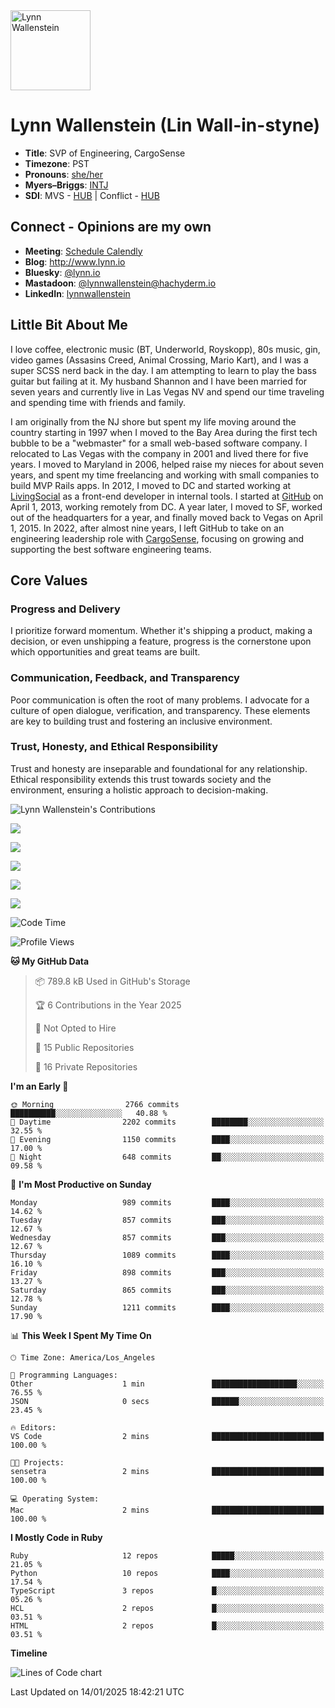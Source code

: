 <img src="https://user-images.githubusercontent.com/2606/58603343-41cfc300-8245-11e9-9777-331a47ceb635.jpg" alt="Lynn Wallenstein" width="128px" align="center" />


# Lynn Wallenstein (Lin Wall-in-styne)

- **Title**: SVP of Engineering, CargoSense
- **Timezone**: PST
- **Pronouns**: [she/her](https://pronouns.org/she-her)
- **Myers–Briggs**: [INTJ](https://www.16personalities.com/intj-personality)
- **SDI**: MVS - [HUB](strength-deployment-inventory.pdf) | Conflict - [HUB](strength-deployment-inventory.pdf)

## Connect - Opinions are my own
- **Meeting**: [Schedule Calendly](https://calendly.com/lynnwallenstein)
- **Blog**: http://www.lynn.io
- **Bluesky**: [@lynn.io](https://bsky.app/profile/lynn.io)
- **Mastadoon**: [@lynnwallenstein@hachyderm.io](https://hachyderm.io/web/@lynnwallenstein)
- **LinkedIn**: [lynnwallenstein](https://www.linkedin.com/in/lynnwallenstein/) 


## Little Bit About Me

I love coffee, electronic music (BT, Underworld, Royskopp), 80s music, gin, video games (Assasins Creed, Animal Crossing, Mario Kart), and I was a super SCSS nerd back in the day. I am attempting to learn to play the bass guitar but failing at it. My husband Shannon and I have been married for seven years and currently live in Las Vegas NV and spend our time traveling and spending time with friends and family.

I am originally from the NJ shore but spent my life moving around the country starting in 1997 when I moved to the Bay Area during the first tech bubble to be a "webmaster" for a small web-based software company. I relocated to Las Vegas with the company in 2001 and lived there for five years. I moved to Maryland in 2006, helped raise my nieces for about seven years, and spent my time freelancing and working with small companies to build MVP Rails apps. In 2012, I moved to DC and started working at [LivingSocial](https://www.livingsocial.com/) as a front-end developer in internal tools. I started at [GitHub](https://www.github.com) on April 1, 2013, working remotely from DC. A year later, I moved to SF, worked out of the headquarters for a year, and finally moved back to Vegas on April 1, 2015. In 2022, after almost nine years, I left GitHub to take on an engineering leadership role with [CargoSense](http://www.cargosense.com), focusing on growing and supporting the best software engineering teams. 

## Core Values

### Progress and Delivery

I prioritize forward momentum. Whether it's shipping a product, making a decision, or even unshipping a feature, progress is the cornerstone upon which opportunities and great teams are built.

### Communication, Feedback, and Transparency

Poor communication is often the root of many problems. I advocate for a culture of open dialogue, verification, and transparency. These elements are key to building trust and fostering an inclusive environment.

### Trust, Honesty, and Ethical Responsibility

Trust and honesty are inseparable and foundational for any relationship. Ethical responsibility extends this trust towards society and the environment, ensuring a holistic approach to decision-making.

<img src="https://raw.githubusercontent.com/lynnwallenstein/lynnwallenstein/main/images/contributions.png" alt="Lynn Wallenstein's Contributions" />

![](http://github-profile-summary-cards.vercel.app/api/cards/profile-details?username=lynnwallenstein&theme=default)

![](http://github-profile-summary-cards.vercel.app/api/cards/repos-per-language?username=lynnwallenstein&theme=default)

![](http://github-profile-summary-cards.vercel.app/api/cards/most-commit-language?username=lynnwallenstein&theme=default)

![](http://github-profile-summary-cards.vercel.app/api/cards/stats?username=lynnwallenstein&theme=default)

![](http://github-profile-summary-cards.vercel.app/api/cards/productive-time?username=lynnwallenstein&theme=default&utcOffset=8)

<!--START_SECTION:waka-->
![Code Time](http://img.shields.io/badge/Code%20Time-157%20hrs%206%20mins-blue)

![Profile Views](http://img.shields.io/badge/Profile%20Views-1-blue)

**🐱 My GitHub Data** 

> 📦 789.8 kB Used in GitHub's Storage 
 > 
> 🏆 6 Contributions in the Year 2025
 > 
> 🚫 Not Opted to Hire
 > 
> 📜 15 Public Repositories 
 > 
> 🔑 16 Private Repositories 
 > 
**I'm an Early 🐤** 

```text
🌞 Morning                2766 commits        ██████████░░░░░░░░░░░░░░░   40.88 % 
🌆 Daytime                2202 commits        ████████░░░░░░░░░░░░░░░░░   32.55 % 
🌃 Evening                1150 commits        ████░░░░░░░░░░░░░░░░░░░░░   17.00 % 
🌙 Night                  648 commits         ██░░░░░░░░░░░░░░░░░░░░░░░   09.58 % 
```
📅 **I'm Most Productive on Sunday** 

```text
Monday                   989 commits         ████░░░░░░░░░░░░░░░░░░░░░   14.62 % 
Tuesday                  857 commits         ███░░░░░░░░░░░░░░░░░░░░░░   12.67 % 
Wednesday                857 commits         ███░░░░░░░░░░░░░░░░░░░░░░   12.67 % 
Thursday                 1089 commits        ████░░░░░░░░░░░░░░░░░░░░░   16.10 % 
Friday                   898 commits         ███░░░░░░░░░░░░░░░░░░░░░░   13.27 % 
Saturday                 865 commits         ███░░░░░░░░░░░░░░░░░░░░░░   12.78 % 
Sunday                   1211 commits        ████░░░░░░░░░░░░░░░░░░░░░   17.90 % 
```


📊 **This Week I Spent My Time On** 

```text
🕑︎ Time Zone: America/Los_Angeles

💬 Programming Languages: 
Other                    1 min               ███████████████████░░░░░░   76.55 % 
JSON                     0 secs              ██████░░░░░░░░░░░░░░░░░░░   23.45 % 

🔥 Editors: 
VS Code                  2 mins              █████████████████████████   100.00 % 

🐱‍💻 Projects: 
sensetra                 2 mins              █████████████████████████   100.00 % 

💻 Operating System: 
Mac                      2 mins              █████████████████████████   100.00 % 
```

**I Mostly Code in Ruby** 

```text
Ruby                     12 repos            █████░░░░░░░░░░░░░░░░░░░░   21.05 % 
Python                   10 repos            ████░░░░░░░░░░░░░░░░░░░░░   17.54 % 
TypeScript               3 repos             █░░░░░░░░░░░░░░░░░░░░░░░░   05.26 % 
HCL                      2 repos             █░░░░░░░░░░░░░░░░░░░░░░░░   03.51 % 
HTML                     2 repos             █░░░░░░░░░░░░░░░░░░░░░░░░   03.51 % 
```



**Timeline**

![Lines of Code chart](https://raw.githubusercontent.com/lynnwallenstein/lynnwallenstein/main/assets/bar_graph.png)


 Last Updated on 14/01/2025 18:42:21 UTC
<!--END_SECTION:waka-->
